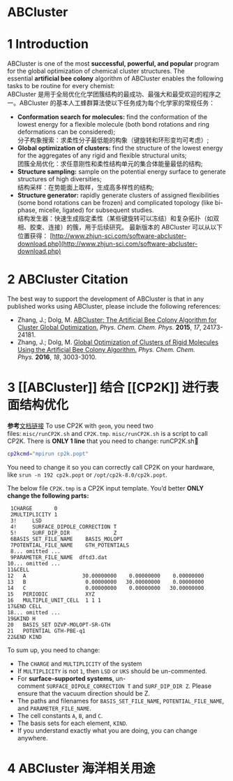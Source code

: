 # ABCluster
# 1 Introduction
ABCluster is one of the most **successful, powerful, and popular** program for the global optimization of chemical cluster structures. The essential **artificial bee colony** algorithm of ABCluster enables the following tasks to be routine for every chemist:  
ABCluster 是用于全局优化化学团簇结构的最成功、最强大和最受欢迎的程序之一。ABCluster 的基本人工蜂群算法使以下任务成为每个化学家的常规任务：
- **Conformation search for molecules:** find the conformation of the lowest energy for a flexible molecule (both bond rotations and ring deformations can be considered);  
    分子构象搜索：求柔性分子最低能的构象（键旋转和环形变均可考虑）;
- **Global optimization of clusters:** find the structure of the lowest energy for the aggregates of any rigid and flexible structural units;  
    团簇全局优化：求任意刚性和柔性结构单元的集合体能量最低的结构;
- **Structure sampling:** sample on the potential energy surface to generate structures of high diversities;  
    结构采样：在势能面上取样，生成高多样性的结构;
- **Structure generator:** rapidly generate clusters of assigned flexibilities (some bond rotations can be frozen) and complicated topology (like bi-phase, micelle, ligated) for subsequent studies.  
    结构发生器：快速生成指定柔性（某些键旋转可以冻结）和复杂拓扑（如双相、胶束、连接）的簇，用于后续研究。
最新版本的 ABCluster 可以从以下位置获得： [http://www.zhjun-sci.com/software-abcluster-download.php](http://www.zhjun-sci.com/software-abcluster-download.php)

# 2 ABCluster Citation
The best way to support the development of ABCluster is that in any published works using ABCluster, please include the following references:  
- Zhang, J.; Dolg, M. [ABCluster: The Artificial Bee Colony Algorithm for Cluster Global Optimization.](https://pubs.rsc.org/en/Content/ArticleLanding/2015/CP/C5CP04060D) _Phys. Chem. Chem. Phys._ **2015**, _17_, 24173-24181.  
- Zhang, J.; Dolg, M. [Global Optimization of Clusters of Rigid Molecules Using the Artificial Bee Colony Algorithm.](https://pubs.rsc.org/en/Content/ArticleLanding/2016/CP/C5CP06313B) _Phys. Chem. Chem. Phys._ **2016**, _18_, 3003-3010. 
# 3 [[ABCluster]] 结合 [[CP2K]] 进行表面结构优化
**参考**[文档链接](https://zhjun-sci.com/abcluster/doc/eg-geom-cp2k.html)
To use CP2K with `geom`, you need two files: `misc/runCP2K.sh` and `CP2K.tmp`.
`misc/runCP2K.sh` is a script to call CP2K. There is **ONLY 1 line** that you need to change:
runCP2K.sh[](https://zhjun-sci.com/abcluster/doc/eg-geom-cp2k.html#id1 "Permalink to this code")
```bash
cp2kcmd="mpirun cp2k.popt"
```

You need to change it so you can correctly call CP2K on your hardware, like `srun -n 192 cp2k.popt` or `/opt/cp2k-8.0/cp2k.popt`.

The below file `CP2K.tmp` is a CP2K input template. You’d better **ONLY change the following parts:**

```
 1CHARGE       0
 2MULTIPLICITY 1
 3!     LSD
 4!     SURFACE_DIPOLE_CORRECTION T
 5!     SURF_DIP_DIR              Z
 6BASIS_SET_FILE_NAME    BASIS_MOLOPT
 7POTENTIAL_FILE_NAME    GTH_POTENTIALS
 8... omitted ...
 9PARAMETER_FILE_NAME  dftd3.dat
10... omitted ...
11&CELL
12   A                  30.00000000    0.00000000    0.00000000
13   B                   0.00000000   30.00000000    0.00000000
14   C                   0.00000000    0.00000000   30.00000000
15   PERIODIC            XYZ
16   MULTIPLE_UNIT_CELL  1 1 1
17&END CELL
18... omitted ...
19&KIND H
20   BASIS_SET DZVP-MOLOPT-SR-GTH
21   POTENTIAL GTH-PBE-q1
22&END KIND
```

To sum up, you need to change:
- The `CHARGE` and `MULTIPLICITY` of the system
- If `MULTIPLICITY` is not `1`, then `LSD` or `UKS` should be un-commented.
- For **surface-supported systems**, un-comment `SURFACE_DIPOLE_CORRECTION T` and `SURF_DIP_DIR Z`. Please ensure that the vacuum direction should be Z.
- The paths and filenames for `BASIS_SET_FILE_NAME`, `POTENTIAL_FILE_NAME`, and `PARAMETER_FILE_NAME`.
- The cell constants `A`, `B`, and `C`.
- The basis sets for each element, `KIND`.
- If you understand exactly what you are doing, you can change anywhere.

# 4 ABCluster 海洋相关用途
